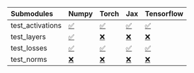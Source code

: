 | Submodules       | Numpy                                                                                                                           | Torch                                                                                                                           | Jax                                                                                                                             | Tensorflow                                                                                                                      |
|:-----------------|:--------------------------------------------------------------------------------------------------------------------------------|:--------------------------------------------------------------------------------------------------------------------------------|:--------------------------------------------------------------------------------------------------------------------------------|:--------------------------------------------------------------------------------------------------------------------------------|
| test_activations | <a href="https://github.com/unifyai/ivy/runs/8164839477?check_suite_focus=true" rel="noopener noreferrer" target="_blank">✅</a> | <a href="https://github.com/unifyai/ivy/runs/8164839733?check_suite_focus=true" rel="noopener noreferrer" target="_blank">✅</a> | <a href="https://github.com/unifyai/ivy/runs/8164840045?check_suite_focus=true" rel="noopener noreferrer" target="_blank">✅</a> | <a href="https://github.com/unifyai/ivy/runs/8164840398?check_suite_focus=true" rel="noopener noreferrer" target="_blank">✅</a> |
| test_layers      | <a href="https://github.com/unifyai/ivy/runs/8164839548?check_suite_focus=true" rel="noopener noreferrer" target="_blank">✅</a> | <a href="https://github.com/unifyai/ivy/runs/8164839800?check_suite_focus=true" rel="noopener noreferrer" target="_blank">❌</a> | <a href="https://github.com/unifyai/ivy/runs/8164840169?check_suite_focus=true" rel="noopener noreferrer" target="_blank">❌</a> | <a href="https://github.com/unifyai/ivy/runs/8164840478?check_suite_focus=true" rel="noopener noreferrer" target="_blank">❌</a> |
| test_losses      | <a href="https://github.com/unifyai/ivy/runs/8164839598?check_suite_focus=true" rel="noopener noreferrer" target="_blank">✅</a> | <a href="https://github.com/unifyai/ivy/runs/8164839871?check_suite_focus=true" rel="noopener noreferrer" target="_blank">✅</a> | <a href="https://github.com/unifyai/ivy/runs/8164840253?check_suite_focus=true" rel="noopener noreferrer" target="_blank">✅</a> | <a href="https://github.com/unifyai/ivy/runs/8164840567?check_suite_focus=true" rel="noopener noreferrer" target="_blank">✅</a> |
| test_norms       | <a href="https://github.com/unifyai/ivy/runs/8164839660?check_suite_focus=true" rel="noopener noreferrer" target="_blank">❌</a> | <a href="https://github.com/unifyai/ivy/runs/8164839958?check_suite_focus=true" rel="noopener noreferrer" target="_blank">❌</a> | <a href="https://github.com/unifyai/ivy/runs/8164840323?check_suite_focus=true" rel="noopener noreferrer" target="_blank">❌</a> | <a href="https://github.com/unifyai/ivy/runs/8164840705?check_suite_focus=true" rel="noopener noreferrer" target="_blank">❌</a> |